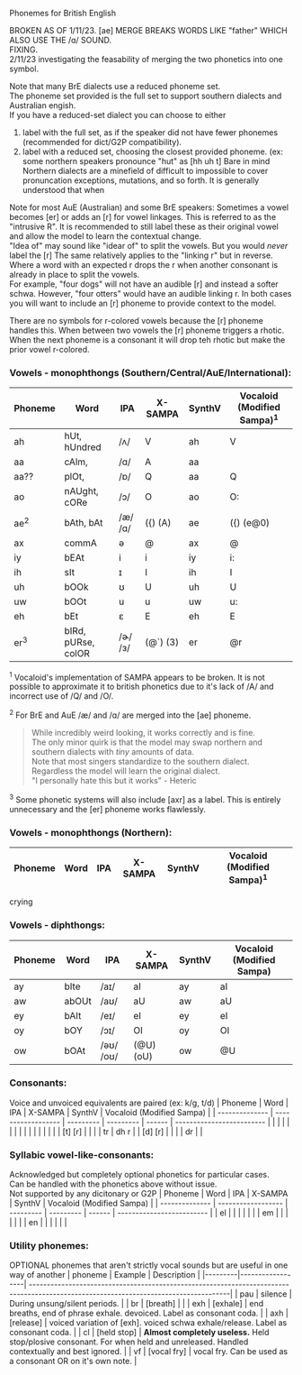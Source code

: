 Phonemes for British English

BROKEN AS OF 1/11/23. [ae]  MERGE BREAKS WORDS LIKE "father" WHICH ALSO USE THE /ɑ/ SOUND.
<br>FIXING.
<br> 2/11/23 investigating the feasability of merging the two phonetics into one symbol.

Note that many BrE dialects use a reduced phoneme set.
<br>The phoneme set provided is the full set to support southern dialects and Australian engish.
<br>If you have a reduced-set dialect you can choose to either
1. label with the full set, as if the speaker did not have fewer phonemes (recommended for dict/G2P compatibility).
2. label with a reduced set, choosing the closest provided phoneme. (ex: some northern speakers pronounce "hut" as [hh uh t] 
Bare in mind Northern dialects are a minefield of difficult to impossible to cover pronuncation exceptions, mutations, and so forth. It is generally understood that when 

Note for most AuE (Australian) and some BrE speakers: Sometimes a vowel becomes [er] or adds an [r] for vowel linkages. This is referred to as the "intrusive R". It is recommended to still label these as their original vowel and allow the model to learn the contextual change.
<br>"Idea of" may sound like "idear of" to split the vowels. But you would _never_ label the [r]
The same relatively applies to the "linking r" but in reverse. Where a word with an expected r drops the r when another consonant is already in place to split the vowels.
<br>For example, "four dogs" will not have an audible [r] and instead a softer schwa. However, "four otters" would have an audible linking r. In both cases you will want to include an [r] phoneme to provide context to the model.

There are no symbols for r-colored vowels because the [r] phoneme handles this.
When between two vowels the [r] phoneme triggers a rhotic. When the next phoneme is a consonant it will drop teh rhotic but make the prior vowel r-colored.

### Vowels - monophthongs (Southern/Central/AuE/International):
| Phoneme        | Word               | IPA       | X-SAMPA   | SynthV | Vocaloid (Modified Sampa)<sup>1</sup> |
| -------------- | ------------------ | --------- | --------- | ------ | ------------------------- |
| ah             | hUt, hUndred       | /ʌ/       | V         | ah     | V                         |
| aa             | cAlm,              | /ɑ/       | A         | aa     |                           |
| aa??           | plOt,              | /ɒ/       | Q         | aa     | Q                         |
| ao             | nAUght, cORe       | /ɔ/       | O         | ao     | O:                        |
| ae<sup>2</sup> | bAth, bAt          | /æ/ /ɑ/   | ({) (A)   | ae     | ({) (e@0)                 |
| ax             | commA              | ə         | @         | ax     | @                         |
| iy             | bEAt               | i         | i         | iy     | i:                        |
| ih             | sIt                | ɪ         | I         | ih     | I                         |
| uh             | bOOk               | ʊ         | U         | uh     | U                         |
| uw             | bOOt               | u         | u         | uw     | u:                        |
| eh             | bEt                | ɛ         | E         | eh     | E                         |
| er<sup>3</sup> | bIRd, pURse, colOR | /ɚ/ /ɜ/   | (@\`) (3) | er     | @r                        |

<sup>1</sup> Vocaloid's implementation of SAMPA appears to be broken.
It is not possible to approximate it to british phonetics due to it's lack of /A/ and incorrect use of /Q/ and /O/.

<sup>2</sup> For BrE and AuE /æ/ and /ɑ/ are merged into the [ae] phoneme.
> While incredibly weird looking, it works correctly and is fine.
> <br>The only minor quirk is that the model may swap northern and southern dialects with _tiny_ amounts of data.
> <br>Note that most singers standardize to the southern dialect. Regardless the model will learn the original dialect.
> <br>"I personally hate this but it works" - Heteric

<sup>3</sup> Some phonetic systems will also include [axr] as a label. This is entirely unnecessary and the [er] phoneme works flawlessly.

### Vowels - monophthongs (Northern):
| Phoneme        | Word               | IPA       | X-SAMPA   | SynthV | Vocaloid (Modified Sampa)<sup>1</sup> |
| -------------- | ------------------ | --------- | --------- | ------ | ------------------------- |
crying

### Vowels - diphthongs:
| Phoneme        | Word               | IPA       | X-SAMPA   | SynthV | Vocaloid (Modified Sampa) |
| -------------- | ------------------ | --------- | --------- | ------ | ------------------------- |
| ay             | bIte               | /aɪ/      | aI        | ay     | aI                        |
| aw             | abOUt              | /aʊ/      | aU        | aw     | aU                        |
| ey             | bAIt               | /eɪ/      | eI        | ey     | eI                        |
| oy             | bOY                | /ɔɪ/      | OI        | oy     | OI                        |
| ow             | bOAt               | /əʊ/ /oʊ/ | (@U) (oU) | ow     | @U                        |

### Consonants:
Voice and unvoiced equivalents are paired (ex: k/g, t/d)
| Phoneme        | Word               | IPA       | X-SAMPA   | SynthV | Vocaloid (Modified Sampa) |
| -------------- | ------------------ | --------- | --------- | ------ | ------------------------- |
|                |                    |           |           |        |                           |
|                |                    |           |           |        |                           |
| [t] [r]        |                    |           |           | tr     | dh r                      |
| [d] [r]        |                    |           |           | dr     |                           |

### Syllabic vowel-like-consonants:
Acknowledged but completely optional phonetics for particular cases.
<br>Can be handled with the phonetics above without issue.
<br>Not supported by any dicitonary or G2P
| Phoneme        | Word               | IPA       | X-SAMPA   | SynthV | Vocaloid (Modified Sampa) |
| -------------- | ------------------ | --------- | --------- | ------ | ------------------------- |
| el             |                    |           |           |        |                           |
| em             |                    |           |           |        |                           |
| en             |                    |           |           |        |                           |

### Utility phonemes:
OPTIONAL phonemes that aren't strictly vocal sounds but are useful in one way of another
| phoneme | Example          | Description                                                                                                                          |
|---------|------------------| -------------------------------------------------------------------------------------------------------------------------------------|
| pau     | silence          | During unsung/silent periods.                                                                                                        |
| br      | [breath]         |                                                                                                                                      |
| exh     | [exhale]         | end breaths, end of phrase exhale. devoiced. Label as consonant coda.                                                                |
| axh     | [release]        | voiced variation of [exh]. voiced schwa exhale/release. Label as consonant coda.                                                     |
| cl      | [held stop]      | __**Almost completely useless.**__ Held stop/plosive consonant. For when held and unreleased. Handled contextually and best ignored. |
| vf      | [vocal fry]      | vocal fry. Can be used as a consonant OR on it's own note.                                                                           |